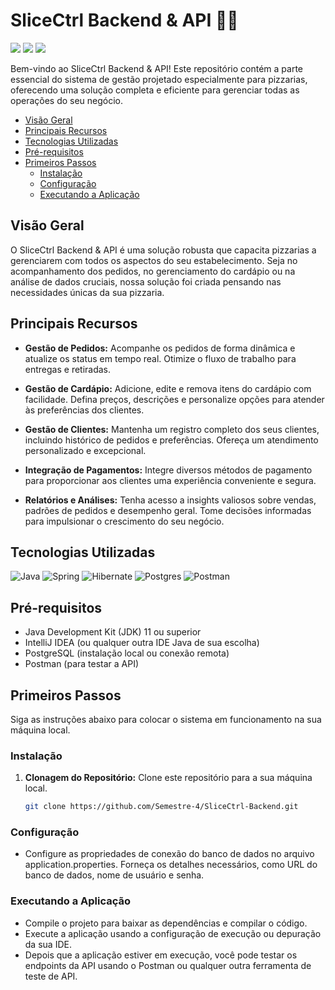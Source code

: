 ﻿# SliceCtrl Backend & API 🍕🔌
 
<div>
  <img src="https://img.shields.io/github/stars/Semestre-4/SliceCtrl-Backend?color=232323&label=SliceCtrl-Backend&logo=github&labelColor=232323">
    <img src="https://img.shields.io/badge/Semestre-4-b820f9?labelColor=b820f9&logo=githubsponsors&logoColor=fff">
    <img src="https://img.shields.io/static/v1?label=&message=Java&color=007396&logo=java&logoColor=FFFFFF">
</div>

<p></p>

<p>Bem-vindo ao SliceCtrl Backend & API! Este repositório contém a parte essencial do sistema de gestão projetado especialmente para pizzarias, oferecendo uma solução completa e eficiente para gerenciar todas as operações do seu negócio.</p>

- [Visão Geral](#visão-geral)
- [Principais Recursos](#principais-recursos)
- [Tecnologias Utilizadas](#tecnologias-utilizadas)
- [Pré-requisitos](pré-requisitos)
- [Primeiros Passos](#primeiros-passos)
  - [Instalação](#instalação)
  - [Configuração](#configuração)
  - [Executando a Aplicação](#executando-a-aplicação)


## Visão Geral
O SliceCtrl Backend & API é uma solução robusta que capacita pizzarias a gerenciarem com todos os aspectos do seu estabelecimento. Seja no acompanhamento dos pedidos, no gerenciamento do cardápio ou na análise de dados cruciais, nossa solução foi criada pensando nas necessidades únicas da sua pizzaria.

## Principais Recursos

- **Gestão de Pedidos:** Acompanhe os pedidos de forma dinâmica e atualize os status em tempo real. Otimize o fluxo de trabalho para entregas e retiradas.

- **Gestão de Cardápio:** Adicione, edite e remova itens do cardápio com facilidade. Defina preços, descrições e personalize opções para atender às preferências dos clientes.

- **Gestão de Clientes:** Mantenha um registro completo dos seus clientes, incluindo histórico de pedidos e preferências. Ofereça um atendimento personalizado e excepcional.

- **Integração de Pagamentos:** Integre diversos métodos de pagamento para proporcionar aos clientes uma experiência conveniente e segura.

- **Relatórios e Análises:** Tenha acesso a insights valiosos sobre vendas, padrões de pedidos e desempenho geral. Tome decisões informadas para impulsionar o crescimento do seu negócio.

## Tecnologias Utilizadas
![Java](https://img.shields.io/badge/java-%23ED8B00.svg?style=for-the-badge&logo=openjdk&logoColor=white)
![Spring](https://img.shields.io/badge/spring-%236DB33F.svg?style=for-the-badge&logo=spring&logoColor=white)
![Hibernate](https://img.shields.io/badge/Hibernate-59666C?style=for-the-badge&logo=Hibernate&logoColor=white)
![Postgres](https://img.shields.io/badge/postgres-%23316192.svg?style=for-the-badge&logo=postgresql&logoColor=white)
![Postman](https://img.shields.io/badge/Postman-FF6C37?style=for-the-badge&logo=postman&logoColor=white)

## Pré-requisitos

- Java Development Kit (JDK) 11 ou superior
- IntelliJ IDEA (ou qualquer outra IDE Java de sua escolha)
- PostgreSQL (instalação local ou conexão remota)
- Postman (para testar a API)

## Primeiros Passos

Siga as instruções abaixo para colocar o sistema em funcionamento na sua máquina local.

### Instalação

1. **Clonagem do Repositório:** Clone este repositório para a sua máquina local.

   ```bash
   git clone https://github.com/Semestre-4/SliceCtrl-Backend.git
   
### Configuração

- Configure as propriedades de conexão do banco de dados no arquivo application.properties. Forneça os detalhes necessários, como URL do banco de dados, nome de usuário e senha.

### Executando a Aplicação

- Compile o projeto para baixar as dependências e compilar o código.
- Execute a aplicação usando a configuração de execução ou depuração da sua IDE.
- Depois que a aplicação estiver em execução, você pode testar os endpoints da API usando o Postman ou qualquer outra ferramenta de teste de API.
